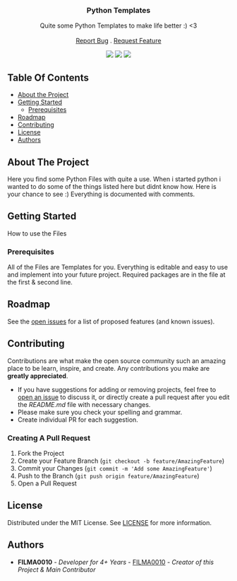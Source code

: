 <br/>
<p align="center">
  <h3 align="center">Python Templates</h3>

  <p align="center">
    Quite some Python Templates to make life better :) <3
    <br/>
    <br/>
    <a href="https://github.com/FILMA0010/PythonTemplates/issues">Report Bug</a>
    .
    <a href="https://github.com/FILMA0010/PythonTemplates/issues">Request Feature</a>
  </p>
</p>

<p align="center"> <img src="https://img.shields.io/github/contributors/FILMA0010/PythonTemplates?color=dark-green"> <img src="https://img.shields.io/github/issues/FILMA0010/PythonTemplates"> <img src="https://img.shields.io/github/license/FILMA0010/PythonTemplates"> 

## Table Of Contents

* [About the Project](#about-the-project)
* [Getting Started](#getting-started)
  * [Prerequisites](#prerequisites)
* [Roadmap](#roadmap)
* [Contributing](#contributing)
* [License](#license)
* [Authors](#authors)

## About The Project

Here you find some Python Files with quite a use. When i started python i wanted to do some of the things listed here but didnt know how. Here is your chance to see :) Everything is documented with comments.

## Getting Started

How to use the Files

### Prerequisites

All of the Files are Templates for you. Everything is editable and easy to use and implement into your future project. Required packages are in the file at the first & second line.

## Roadmap

See the [open issues](https://github.com/FILMA0010/PythonTemplates/issues) for a list of proposed features (and known issues).

## Contributing

Contributions are what make the open source community such an amazing place to be learn, inspire, and create. Any contributions you make are **greatly appreciated**.
* If you have suggestions for adding or removing projects, feel free to [open an issue](https://github.com/FILMA0010/PythonTemplates/issues/new) to discuss it, or directly create a pull request after you edit the *README.md* file with necessary changes.
* Please make sure you check your spelling and grammar.
* Create individual PR for each suggestion.

### Creating A Pull Request

1. Fork the Project
2. Create your Feature Branch (`git checkout -b feature/AmazingFeature`)
3. Commit your Changes (`git commit -m 'Add some AmazingFeature'`)
4. Push to the Branch (`git push origin feature/AmazingFeature`)
5. Open a Pull Request

## License

Distributed under the MIT License. See [LICENSE](https://github.com/FILMA0010/PythonTemplates/blob/main/LICENSE) for more information.

## Authors

* **FILMA0010** - *Developer for 4+ Years* - [FILMA0010](https://github.com/FILMA0010/) - *Creator of this Project & Main Contributor*
